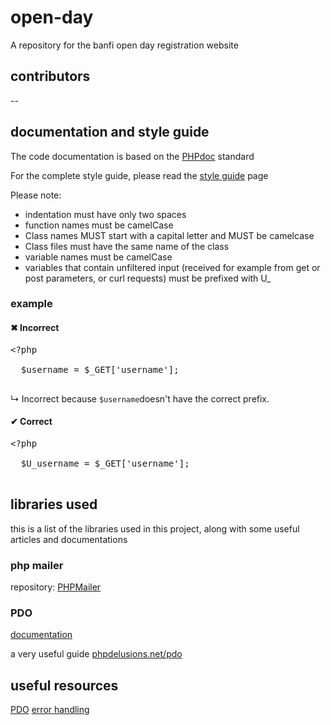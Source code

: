 # open-day
A repository for the banfi open day registration website

## contributors

--

## documentation and style guide
The code documentation is based on the [PHPdoc](http://manual.phpdoc.org/HTMLframesConverter/default/) standard


For the complete style guide, please read the [style guide](style-guide.md) page

Please note:
- indentation must have only two spaces
- function names must be camelCase
- Class names MUST start with a capital letter and MUST be camelcase
- Class files must have the same name of the class
- variable names must be camelCase
- variables that contain unfiltered input (received for example from get or post parameters, or curl requests)
  must be prefixed with U\_
### example

#### &#10006; Incorrect

<pre lang=php>
&lt;?php

  $username = $_GET['username'];

</pre>

&#8627; Incorrect because `$username`doesn't have the correct prefix.

#### &#10004; Correct

<pre lang=php>
&lt;?php

  $U_username = $_GET['username'];

</pre>

## libraries used

this is a list of the libraries used in this project, along with some useful articles and documentations

### php mailer

repository: [PHPMailer](https://github.com/PHPMailer/PHPMailer)

### PDO

[documentation](http://php.net/manual/en/book.pdo.php)

a very useful guide [phpdelusions.net/pdo](https://phpdelusions.net/pdo)

## useful resources

[PDO](https://phpdelusions.net/pdo)
[error handling](http://nyphp.org/PHundamentals/7_PHP-Error-Handling)

